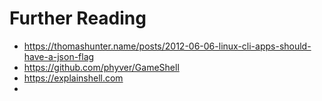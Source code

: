 # Further Reading

* https://thomashunter.name/posts/2012-06-06-linux-cli-apps-should-have-a-json-flag
* https://github.com/phyver/GameShell
* https://explainshell.com
* 